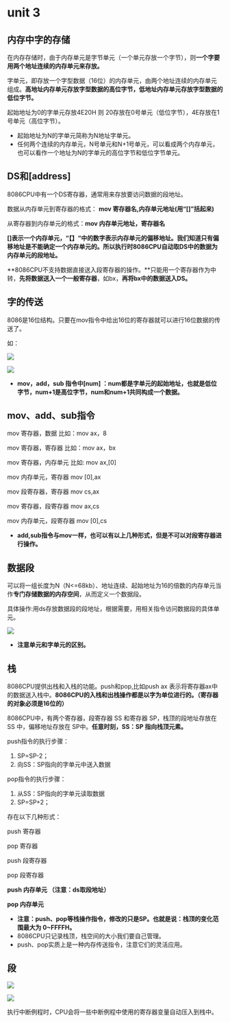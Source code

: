 # unit 3

## 内存中字的存储

在内存存储时，由于内存单元是字节单元（一个单元存放一个字节），则**一个字要用两个地址连续的内存单元来存放。**

字单元，即存放一个字型数据（16位）的内存单元，由两个地址连续的内存单元组成。**高地址内存单元存放字型数据的高位字节，低地址内存单元存放字型数据的低位字节。**

起始地址为0的字单元存放4E20H 则 20存放在0号单元（低位字节），4E存放在1号单元（高位字节）。

- 起始地址为N的字单元简称为N地址字单元。
- 任何两个连续的内存单元，N号单元和N+1号单元，可以看成两个内存单元，也可以看作一个地址为N的字单元的高位字节和低位字节单元。

## DS和[address]

8086CPU中有一个DS寄存器，通常用来存放要访问数据的段地址。

数据从内存单元到寄存器的格式： **mov 寄存器名,内存单元地址(用“[]”括起来)**

从寄存器到内存单元的格式：**mov 内存单元地址，寄存器名**

**[]**表示一个内存单元，“【】“中的数字表示内存单元的偏移地址。我们知道只有偏移地址是不能确定一个内存单元的。所以执行时**8086CPU自动取DS中的数据为内存单元的段地址。**

**8086CPU不支持数据直接送入段寄存器的操作。**只能用一个寄存器作为中转，**先将数据送入一个一般寄存器**，如bx，**再将bx中的数据送入DS。**

## 字的传送

8086是16位结构。只要在mov指令中给出16位的寄存器就可以进行16位数据的传送了。

如：

![](https://img-blog.csdnimg.cn/20200115121525127.PNG)

![](https://img-blog.csdnimg.cn/20200115121547102.PNG)

- **mov，add，sub 指令中[num] ：num都是字单元的起始地址，也就是低位字节，num+1是高位字节，num和num+1共同构成一个数据。**

## mov、add、sub指令

mov 寄存器，数据       比如：mov ax，8

mov 寄存器，寄存器	比如：mov ax，bx

mov 寄存器，内存单元	比如: mov ax,[0]

mov 内存单元，寄存器   mov  [0],ax

mov 段寄存器，寄存器  mov cs,ax

mov 寄存器，段寄存器  mov ax,cs

mov 内存单元，段寄存器  mov [0],cs

- **add,sub指令与mov一样，也可以有以上几种形式，但是不可以对段寄存器进行操作。**

## 数据段

可以将一组长度为N（N<=68kb）、地址连续、起始地址为16的倍数的内存单元当作**专门存储数据的内存空间**，从而定义一个数据段。

具体操作:用ds存放数据段的段地址，根据需要，用相关指令访问数据段的具体单元。

![](https://img-blog.csdnimg.cn/20200115153548856.PNG)

- **注意单元和字单元的区别。**

## 栈

8086CPU提供出栈和入栈的功能。push和pop,比如push ax 表示将寄存器ax中的数据送入栈中。**8086CPU的入栈和出栈操作都是以字为单位进行的。（寄存器的对象必须是16位的）**

8086CPU中，有两个寄存器，段寄存器 SS 和寄存器 SP，栈顶的段地址存放在 SS 中，偏移地址存放在 SP中。**任意时刻，SS：SP 指向栈顶元素。**

push指令的执行步骤：

1. SP=SP-2；
2. 向SS：SP指向的字单元中送入数据

pop指令的执行步骤：

1. 从SS：SP指向的字单元读取数据
2. SP=SP+2；

存在以下几种形式：

push 寄存器

pop 寄存器

push 段寄存器

pop 段寄存器

**push 内存单元   （注意：ds取段地址）**

**pop 内存单元**

- **注意：push、pop等栈操作指令，修改的只是SP。也就是说：栈顶的变化范围最大为 0~FFFFH。**
- 8086CPU只记录栈顶，栈空间的大小我们要自己管理。
- push、pop实质上是一种内存传送指令，注意它们的灵活应用。



## 段

![](https://img-blog.csdnimg.cn/20200116175338709.PNG)

![](https://img-blog.csdnimg.cn/20200116233848376.PNG)

执行中断例程时，CPU会将一些中断例程中使用的寄存器变量自动压入到栈中。